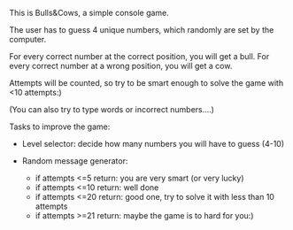 This is Bulls&Cows, a simple console game.

The user has to guess 4 unique numbers, which randomly are set by the computer.

For every correct number at the correct position, you will get a bull.
For every correct number at a wrong position, you will get a cow.

Attempts will be counted, so try to be smart enough to solve the game with <10 attempts:)

(You can also try to type words or incorrect numbers....)




Tasks to improve the game:

- Level selector: decide how many numbers you will have to guess (4-10)


- Random message generator: 
    - if attempts <=5 return: you are very smart (or very lucky)
    - if attempts <=10 return: well done
    - if attempts <=20 return: good one, try to solve it with less than 10 attempts
    - if attempts >=21 return: maybe the game is to hard for you:)


